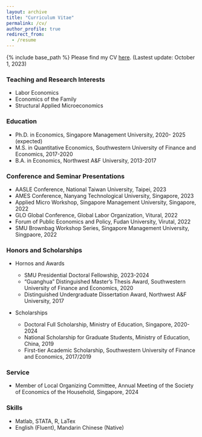 ```yaml
---
layout: archive
title: "Curriculum Vitae"
permalink: /cv/
author_profile: true
redirect_from:
  - /resume
---
```


{% include base_path %}
Please find my CV [here](https://Yutao-Wang-Econ.github.io/files/NEWCV.pdf). (Lastest update: October 1, 2023)

### Teaching and Research Interests
  - Labor Economics
  - Economics of the Family
  - Structural Applied Microeconomics

### Education
- Ph.D. in Economics, Singapore Management University, 2020- 2025 (expected)
- M.S. in Quantitative Economics, Southwestern University of Finance and Economics, 2017-2020
- B.A. in Economics, Northwest A&F University, 2013-2017

### Conference and Seminar Presentations
- AASLE Conference, National Taiwan University, Taipei, 2023
- AMES Conference, Nanyang Technological University, Singapore, 2023
- Applied Micro Workshop, Singapore Management University, Singapore, 2022
- GLO Global Conference, Global Labor Organization, Vitural, 2022
- Forum of Public Economics and Policy, Fudan University, Virutal, 2022
- SMU Brownbag Workshop Series, Singapore Management University, Singpaore, 2022

### Honors and Scholarships
- Hornos and Awards
  - SMU Presidential Doctoral Fellowship, 2023-2024
  - “Guanghua” Distinguished Master’s Thesis Award, Southwestern University of Finance and Economics, 2020
  - Distinguished Undergraduate Dissertation Award, Northwest A&F University, 2017
 
- Scholarships
  - Doctoral Full Scholarship, Ministry of Education, Singapore, 2020-2024
  - National Scholarship for Graduate Students, Ministry of Education, China, 2019
  - First-tier Academic Scholarship, Southwestern University of Finance and Economics, 2017/2019

### Service
- Member of Local Organizing Committee, Annual Meeting of the Society of Economics of the Household, Singapore, 2024

### Skills
- Matlab, STATA, R, LaTex
- English (Fluent), Mandarin Chinese (Native)
